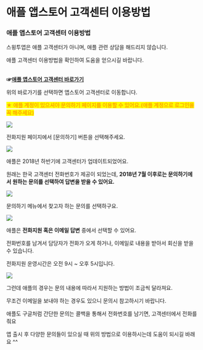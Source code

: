 # 애플 앱스토어 고객센터 이용방법

### 애플 앱스토어 고객센터 이용방법

스윙투앱은 애플 고객센터가 아니며, 애플 관련 상담을 해드리지 않습니다.

애플 고객센터 이용방법을 확인하여 도움을 얻으시길 바랍니다.

\
**☞**[**애플 앱스토어 고객센터 바로가기**](https://developer.apple.com/contact/phone/kr/)

위의 바로가기를 선택하면 앱스토어 고객센터로 이동합니다.&#x20;



<mark style="color:orange;">**★ 애플 계정이 있으셔야 문의하기 페이지를 이용할 수 있어요.(애플 계정으로 로그인을 꼭 해주세요)**</mark>

![](https://wp.swing2app.co.kr/wp-content/uploads/2018/09/%EC%95%A0%ED%94%8C%EA%B3%A0%EA%B0%9D%EC%84%BC%ED%84%B01.png)

전화지원 페이지에서 \[문의하기] 버튼을 선택해주세요.

![](https://s3.ap-northeast-2.amazonaws.com/swing2bucket/resource/image/help/fbe16f180f0084b95cfd53ba69539904.png)

애플은 2018년 하반기에 고객센터가 업데이트되었어요.

원래는 한국 고객센터 전화번호가 제공이 되었는데, **2018년 7월 이후로는 문의하기에서 원하는 문의를 선택하여 답변을 받을 수 있어요.**

![](https://wp.swing2app.co.kr/wp-content/uploads/2018/09/%EA%B5%AC%EA%B8%80%EA%B3%A0%EA%B0%9D%EC%84%BC%ED%84%B05.png)

문의하기 메뉴에서 찾고자 하는 문의를 선택하구요.

![](https://s3.ap-northeast-2.amazonaws.com/swing2bucket/resource/image/help/c83f44b02a4d08d777973974e2c13ef.png)

애플은 **전화지원 혹은 이메일 답변** 중에서 선택할 수 있어요.

전화번호를 남겨서 담당자가 전화가 오게 하거나, 이메일로 내용을 받아서 회신을 받을 수 있습니다.

전화지원 운영시간은 오전 9시 \~ 오후 5시입니다.

![](https://s3.ap-northeast-2.amazonaws.com/swing2bucket/resource/image/help/e3c29663459f755440ac6dcc2965121e.png)

그런데 애플의 경우는 문의 내용에 따라서 지원하는 방법이 조금씩 달라져요.

무조건 이메일을 보내야 하는 경우도 있으니 문의시 참고하시기 바랍니다.

애플도 구글처럼 간단한 문의는 콜백을 통해서 전화번호를 남기면, 고객센터에서 전화를 줘요

앱 출시 후 다양한 문의들이 있으실 때 위의 방법으로 이용하시는데 도움이 되시길 바래요 ^^

